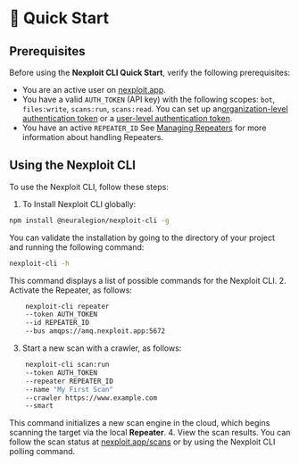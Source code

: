 # 🚀 Quick Start
## Prerequisites
Before using the **Nexploit CLI Quick Start**, verify the following prerequisites:
* You are an active user on [nexploit.app](www.nexploit.app).
* You have a valid `AUTH_TOKEN` (API key) with the following scopes: `bot`, `files:write`, `scans:run`, `scans:read`. You can set up an[organization-level authentication token](guide/np-web-ui/advanced-set-up/managing-org#Managing-Organization-APICLI-Authentication-Tokens) or a [user-level authentication token](guide/np-web-ui/advanced-set-up/managing-personal-account#Managing-Your-Personal-API-Keys-Authentication-Tokens).
* You have an active `REPEATER_ID` See [Managing Repeaters](guide/np-web-ui/advanced-set-up/managing-repeaters) for more information about handling Repeaters.

## Using the Nexploit CLI
To use the Nexploit CLI, follow these steps:
1. To Install Nexploit CLI globally:
```bash
npm install @neuralegion/nexploit-cli -g
```
You can validate the installation by going to the directory of your project and running the following command:
```bash
nexploit-cli -h
```
This command displays a list of possible commands for the Nexploit CLI.
2. Activate the Repeater, as follows:
```bash
    nexploit-cli repeater               
    --token AUTH_TOKEN                  
    --id REPEATER_ID                    
    --bus amqps://amq.nexploit.app:5672
```
3. Start a new scan with a crawler, as follows:
```bash
    nexploit-cli scan:run                   
    --token AUTH_TOKEN                      
    --repeater REPEATER_ID                  
    --name "My First Scan"                  
    --crawler https://www.example.com        
    --smart
```
This command initializes a new scan engine in the cloud, which begins scanning the target via the local **Repeater**.
4. View the scan results. You can follow the scan status at [nexploit.app/scans](https://nexploit.app/scans) or by using the Nexploit CLI polling command.
